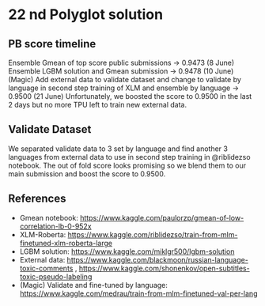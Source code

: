 # 22 nd Polyglot solution 

## PB score timeline
Ensemble Gmean of top score public submissions -> 0.9473 (8 June)
Ensemble LGBM solution and Gmean submission -> 0.9478 (10 June)
(Magic) Add external data to validate dataset and change to validate by language in second step training of XLM and ensemble by language -> 0.9500 (21 June)
Unfortunately, we boosted the score to 0.9500 in the last 2 days but no more TPU left to train new external data.

## Validate Dataset
We separated validate data to 3 set by language and find another 3 languages from external data to use in second step training in @riblidezso notebook. The out of fold score looks promising so we blend them to our main submission and boost the score to 0.9500.

## References
- Gmean notebook: https://www.kaggle.com/paulorzp/gmean-of-low-correlation-lb-0-952x
- XLM-Roberta: https://www.kaggle.com/riblidezso/train-from-mlm-finetuned-xlm-roberta-large
- LGBM solution: https://www.kaggle.com/miklgr500/lgbm-solution
- External data: https://www.kaggle.com/blackmoon/russian-language-toxic-comments , https://www.kaggle.com/shonenkov/open-subtitles-toxic-pseudo-labeling
- (Magic) Validate and fine-tuned by language: https://www.kaggle.com/medrau/train-from-mlm-finetuned-val-per-lang
